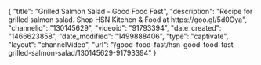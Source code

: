 {
    "title": "Grilled Salmon Salad - Good Food Fast",
    "description": "Recipe for grilled salmon salad. Shop HSN Kitchen & Food at https:\/\/goo.gl\/5d0Gya",
    "channelid": "130145629",
    "videoid": "91793394",
    "date_created": "1466623858",
    "date_modified": "1499888406",
    "type": "captivate",
    "layout": "channelVideo",
    "url": "\/good-food-fast\/hsn-good-food-fast-grilled-salmon-salad\/130145629-91793394"
}